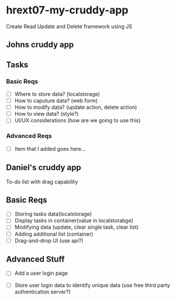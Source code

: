 # hrext07-my-cruddy-app
Create Read Update and Delete framework using JS

## Johns cruddy app ##
## Tasks

### Basic Reqs
- [ ] Where to store data? (localstorage)
- [ ] How to caputure data? (web form)
- [ ] How to modify data? (update action, delete action)
- [ ] How to view data? (style?)
- [ ] UI/UX considerations (how are we going to use this)

### Advanced Reqs
- [ ] Item that I added goes here...


## Daniel's cruddy app ##

To-do list with drag capability
## Basic Reqs
- [ ] Storing tasks data(localstorage)
- [ ] Display tasks in container(value in localstorabge)
- [ ] Modifying data (update, clear single task, clear list)
- [ ] Adding additional list (container)
- [ ] Drag-and-drop UI (use api?)

## Advanced Stuff
- [ ] Add a user login page
- [ ] Store user login data to identify unique data (use free third party authentication server?)




